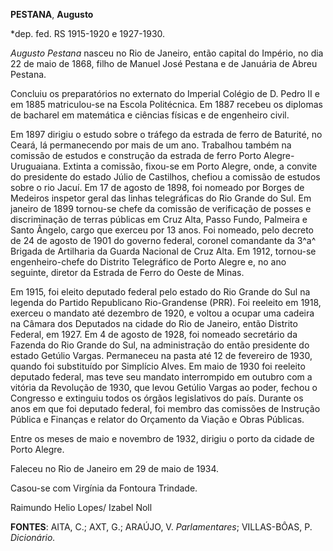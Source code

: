 **PESTANA**, **Augusto**

\*dep. fed. RS 1915-1920 e 1927-1930.

*Augusto Pestana* nasceu no Rio de Janeiro, então capital do Império, no
dia 22 de maio de 1868, filho de Manuel José Pestana e de Januária de
Abreu Pestana.

Concluiu os preparatórios no externato do Imperial Colégio de D. Pedro
II e em 1885 matriculou-se na Escola Politécnica. Em 1887 recebeu os
diplomas de bacharel em matemática e ciências físicas e de engenheiro
civil.

Em 1897 dirigiu o estudo sobre o tráfego da estrada de ferro de
Baturité, no Ceará, lá permanecendo por mais de um ano. Trabalhou também
na comissão de estudos e construção da estrada de ferro Porto
Alegre-Uruguaiana. Extinta a comissão, fixou-se em Porto Alegre, onde, a
convite do presidente do estado Júlio de Castilhos, chefiou a comissão
de estudos sobre o rio Jacuí. Em 17 de agosto de 1898, foi nomeado por
Borges de Medeiros inspetor geral das linhas telegráficas do Rio Grande
do Sul. Em janeiro de 1899 tornou-se chefe da comissão de verificação de
posses e discriminação de terras públicas em Cruz Alta, Passo Fundo,
Palmeira e Santo Ângelo, cargo que exerceu por 13 anos. Foi nomeado,
pelo decreto de 24 de agosto de 1901 do governo federal, coronel
comandante da 3^a^ Brigada de Artilharia da Guarda Nacional de Cruz
Alta. Em 1912, tornou-se engenheiro-chefe do Distrito Telegráfico de
Porto Alegre e, no ano seguinte, diretor da Estrada de Ferro do Oeste de
Minas.

Em 1915, foi eleito deputado federal pelo estado do Rio Grande do Sul na
legenda do Partido Republicano Rio-Grandense (PRR). Foi reeleito em
1918, exerceu o mandato até dezembro de 1920, e voltou a ocupar uma
cadeira na Câmara dos Deputados na cidade do Rio de Janeiro, então
Distrito Federal, em 1927. Em 4 de agosto de 1928, foi nomeado
secretário da Fazenda do Rio Grande do Sul, na administração do então
presidente do estado Getúlio Vargas. Permaneceu na pasta até 12 de
fevereiro de 1930, quando foi substituído por Simplício Alves. Em maio
de 1930 foi reeleito deputado federal, mas teve seu mandato interrompido
em outubro com a vitória da Revolução de 1930, que levou Getúlio Vargas
ao poder, fechou o Congresso e extinguiu todos os órgãos legislativos do
país. Durante os anos em que foi deputado federal, foi membro das
comissões de Instrução Pública e Finanças e relator do Orçamento da
Viação e Obras Públicas.

Entre os meses de maio e novembro de 1932, dirigiu o porto da cidade de
Porto Alegre.

Faleceu no Rio de Janeiro em 29 de maio de 1934.

Casou-se com Virgínia da Fontoura Trindade.

Raimundo Helio Lopes/ Izabel Noll

**FONTES**: AITA, C.; AXT, G.; ARAÚJO, V. *Parlamentares*; VILLAS-BÔAS,
P. *Dicionário.*
